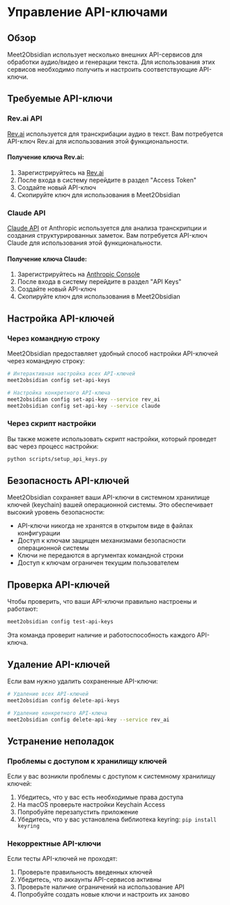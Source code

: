 # Управление API-ключами

## Обзор

Meet2Obsidian использует несколько внешних API-сервисов для обработки аудио/видео и генерации текста. Для использования этих сервисов необходимо получить и настроить соответствующие API-ключи.

## Требуемые API-ключи

### Rev.ai API

[Rev.ai](https://www.rev.ai/) используется для транскрибации аудио в текст. Вам потребуется API-ключ Rev.ai для использования этой функциональности.

#### Получение ключа Rev.ai:

1. Зарегистрируйтесь на [Rev.ai](https://www.rev.ai/auth/signup)
2. После входа в систему перейдите в раздел "Access Token"
3. Создайте новый API-ключ
4. Скопируйте ключ для использования в Meet2Obsidian

### Claude API

[Claude API](https://anthropic.com/) от Anthropic используется для анализа транскрипции и создания структурированных заметок. Вам потребуется API-ключ Claude для использования этой функциональности.

#### Получение ключа Claude:

1. Зарегистрируйтесь на [Anthropic Console](https://console.anthropic.com/)
2. После входа в систему перейдите в раздел "API Keys"
3. Создайте новый API-ключ
4. Скопируйте ключ для использования в Meet2Obsidian

## Настройка API-ключей

### Через командную строку

Meet2Obsidian предоставляет удобный способ настройки API-ключей через командную строку:

```bash
# Интерактивная настройка всех API-ключей
meet2obsidian config set-api-keys

# Настройка конкретного API-ключа
meet2obsidian config set-api-key --service rev_ai
meet2obsidian config set-api-key --service claude
```

### Через скрипт настройки

Вы также можете использовать скрипт настройки, который проведет вас через процесс настройки:

```bash
python scripts/setup_api_keys.py
```

## Безопасность API-ключей

Meet2Obsidian сохраняет ваши API-ключи в системном хранилище ключей (keychain) вашей операционной системы. Это обеспечивает высокий уровень безопасности:

- API-ключи никогда не хранятся в открытом виде в файлах конфигурации
- Доступ к ключам защищен механизмами безопасности операционной системы
- Ключи не передаются в аргументах командной строки
- Доступ к ключам ограничен текущим пользователем

## Проверка API-ключей

Чтобы проверить, что ваши API-ключи правильно настроены и работают:

```bash
meet2obsidian config test-api-keys
```

Эта команда проверит наличие и работоспособность каждого API-ключа.

## Удаление API-ключей

Если вам нужно удалить сохраненные API-ключи:

```bash
# Удаление всех API-ключей
meet2obsidian config delete-api-keys

# Удаление конкретного API-ключа
meet2obsidian config delete-api-key --service rev_ai
```

## Устранение неполадок

### Проблемы с доступом к хранилищу ключей

Если у вас возникли проблемы с доступом к системному хранилищу ключей:

1. Убедитесь, что у вас есть необходимые права доступа
2. На macOS проверьте настройки Keychain Access
3. Попробуйте перезапустить приложение
4. Убедитесь, что у вас установлена библиотека keyring: `pip install keyring`

### Некорректные API-ключи

Если тесты API-ключей не проходят:

1. Проверьте правильность введенных ключей
2. Убедитесь, что аккаунты API-сервисов активны
3. Проверьте наличие ограничений на использование API
4. Попробуйте создать новые ключи и настроить их заново